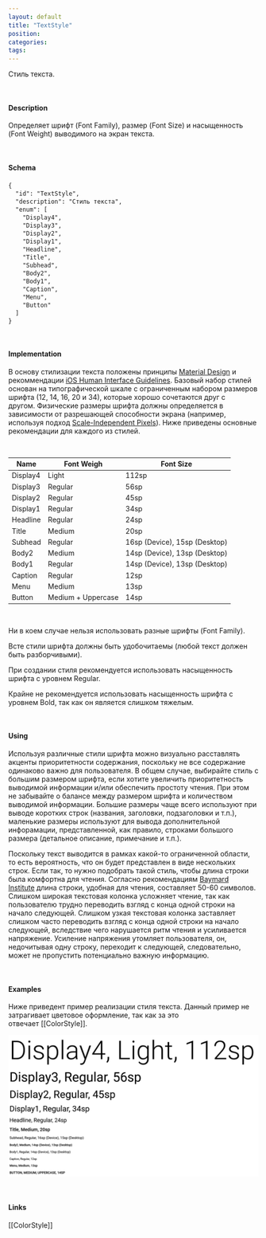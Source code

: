 ```yaml
---
layout: default
title: "TextStyle"
position: 
categories: 
tags: 
---
```


Стиль текста.

    

#### Description

Определяет шрифт (Font Family), размер (Font Size) и насыщенность (Font Weight) выводимого на экран текста.

   

#### Schema    

```
{
  "id": "TextStyle",
  "description": "Стиль текста",
  "enum": [
    "Display4",
    "Display3",
    "Display2",
    "Display1",
    "Headline",
    "Title",
    "Subhead",
    "Body2",
    "Body1",
    "Caption",
    "Menu",
    "Button"
  ]
}
```

    

#### Implementation

В основу стилизации текста положены принципы [Material Design](http://www.google.com/design/spec/style/typography.html) и рекоммендации [iOS Human Interface Guidelines](https://developer.apple.com/library/ios/documentation/UserExperience/Conceptual/MobileHIG/ColorImagesText.html). Базовый набор стилей основан на типографической шкале с ограниченным набором размеров шрифта (12, 14, 16, 20 и 34), которые хорошо сочетаются друг с другом. Физические размеры шрифта должны определяется в зависимости от разрешающей способности экрана (например, используя подход [Scale-Independent Pixels](http://developer.android.com/guide/topics/resources/more-resources.html#Dimension)). Ниже приведены основные рекомендации для каждого из стилей.

   

|Name|Font Weigh|Font Size|
|----|----------|---------|
|Display4|Light|112sp|
|Display3|Regular|56sp|
|Display2|Regular|45sp|
|Display1|Regular|34sp|
|Headline|Regular|24sp|
|Title|Medium|20sp|
|Subhead|Regular|16sp (Device), 15sp (Desktop)|
|Body2|Medium|14sp (Device), 13sp (Desktop)|
|Body1|Regular|14sp (Device), 13sp (Desktop)|
|Caption|Regular|12sp|
|Menu|Medium|13sp|
|Button|Medium + Uppercase|14sp|

   

Ни в коем случае нельзя использовать разные шрифты (Font Family).

Всте стили шрифта должны быть удобочитаемы (любой текст должен быть разборчивыми).

При создании стиля рекомендуется использовать насыщенность шрифта с уровнем Regular.

Крайне не рекомендуется использовать насыщенность шрифта с уровнем Bold, так как он является слишком тяжелым.

   

#### Using

Используя различные стили шрифта можно визуально расставлять акценты приоритетности содержания, поскольку не все содержание одинаково важно для пользователя. В общем случае, выбирайте стиль с большим размером шрифта, если хотите увеличить приоритетность выводимой информации и/или обеспечить простоту чтения. При этом не забывайте о балансе между размером шрифта и количеством выводимой информации. Большие размеры чаще всего используют при выводе коротких строк (названия, заголовки, подзаголовки и т.п.), маленькие размеры используют для вывода дополнительной инфорамации, представленной, как правило, строками большого размера (детальное описание, примечание и т.п.).

Поскольку текст выводится в рамках какой-то ограниченной области, то есть вероятность, что он будет представлен в виде нескольких строк. Если так, то нужно подобрать такой стиль, чтобы длина строки была комфортна для чтения. Согласно рекомендациям [Baymard Institute](http://baymard.com/blog/line-length-readability) длина строки, удобная для чтения, составляет 50-60 символов. Слишком широкая текстовая колонка усложняет чтение, так как пользователю трудно переводить взгляд с конца одной строки на начало следующей. Слишком узкая текстовая колонка заставляет слишком часто переводить взгляд с конца одной строки на начало следующей, вследствие чего нарушается ритм чтения и усиливается напряжение. Усиление напряжения утомляет пользователя, он, недочитывая одну строку, переходит к следующей, следовательно, может не пропустить потенциально важную информацию.

 

#### Examples

Ниже приведент пример реализации стиля текста. Данный пример не затрагивает цветовое оформление, так как за это отвечает [[ColorStyle]].

![](TextStyle_01.png)

  

#### Links

[[ColorStyle]]

 

 

